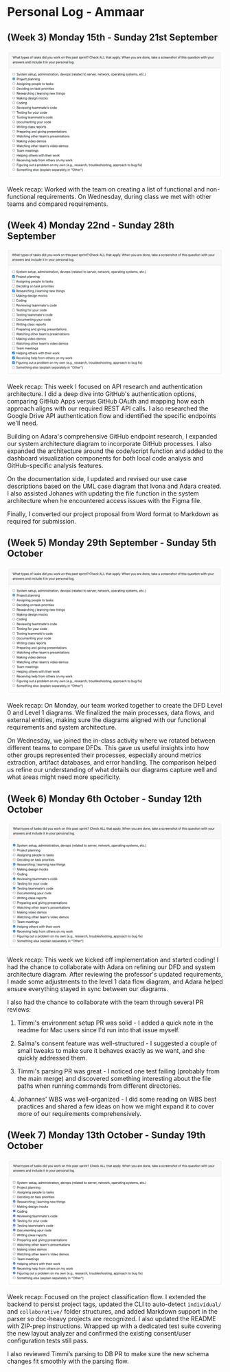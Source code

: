 # Personal Log - Ammaar

## (Week 3) Monday 15th - Sunday 21st September

![Screenshot of work done this sprint from peer eval](./screenshots/Ammaar-Sept-15-21.png)

Week recap: Worked with the team on creating a list of functional and non-functional requirements. On Wednesday, during class we met with other teams and compared requirements.

## (Week 4) Monday 22nd - Sunday 28th September

![Screenshot of work done this sprint from peer eval](./screenshots/Ammaar-Sept22-28.png)

Week recap: This week I focused on API research and authentication architecture. I did a deep dive into GitHub's authentication options, comparing GitHub Apps versus GitHub OAuth and mapping how each approach aligns with our required REST API calls. I also researched the Google Drive API authentication flow and identified the specific endpoints we'll need.

Building on Adara's comprehensive GitHub endpoint research, I expanded our system architecture diagram to incorporate GitHub processes. I also expanded the architecture around the code/script function and added to the dashboard visualization components for both local code analysis and GitHub-specific analysis features.

On the documentation side, I updated and revised our use case descriptions based on the UML case diagram that Ivona and Adara created. I also assisted Johanes with updating the file function in the system architecture when he encountered access issues with the Figma file.

Finally, I converted our project proposal from Word format to Markdown as required for submission.

## (Week 5) Monday 29th September - Sunday 5th October

![Screenshot of work done this sprint from peer eval](./screenshots/Ammaar-Sept29-Oct5.png)

Week recap: On Monday, our team worked together to create the DFD Level 0 and Level 1 diagrams. We finalized the main processes, data flows, and external entities, making sure the diagrams aligned with our functional requirements and system architecture.

On Wednesday, we joined the in-class activity where we rotated between different teams to compare DFDs. This gave us useful insights into how other groups represented their processes, especially around metrics extraction, artifact databases, and error handling. The comparison helped us refine our understanding of what details our diagrams capture well and what areas might need more specificity.

## (Week 6) Monday 6th October - Sunday 12th October

![Screenshot of work done this sprint from peer eval](./screenshots/Ammaar-Oct6-12.png)

Week recap: This week we kicked off implementation and started coding! I had the chance to collaborate with Adara on refining our DFD and system architecture diagram. After reviewing the professor's updated requirements, I made some adjustments to the level 1 data flow diagram, and Adara helped ensure everything stayed in sync between our diagrams.

I also had the chance to collaborate with the team through several PR reviews:

1. Timmi's environment setup PR was solid - I added a quick note in the readme for Mac users since I'd run into that issue myself.

2. Salma's consent feature was well-structured - I suggested a couple of small tweaks to make sure it behaves exactly as we want, and she quickly addressed them.

3. Timmi's parsing PR was great - I noticed one test failing (probably from the main merge) and discovered something interesting about the file paths when running commands from different directories.

4. Johannes' WBS was well-organized - I did some reading on WBS best practices and shared a few ideas on how we might expand it to cover more of our requirements comprehensively.

## (Week 7) Monday 13th October - Sunday 19th October

![Screenshot of work done this sprint from peer eval](./screenshots/Ammaar-Oct13-19.png)

Week recap: Focused on the project classification flow. I extended the backend to persist project tags, updated the CLI to auto-detect `individual/` and `collaborative/` folder structures, and added Markdown support in the parser so doc-heavy projects are recognized. I also updated the README with ZIP-prep instructions. Wrapped up with a dedicated test suite covering the new layout analyzer and confirmed the existing consent/user configuration tests still pass. 

I also reviewed Timmi’s parsing to DB PR to make sure the new schema changes fit smoothly with the parsing flow. 
